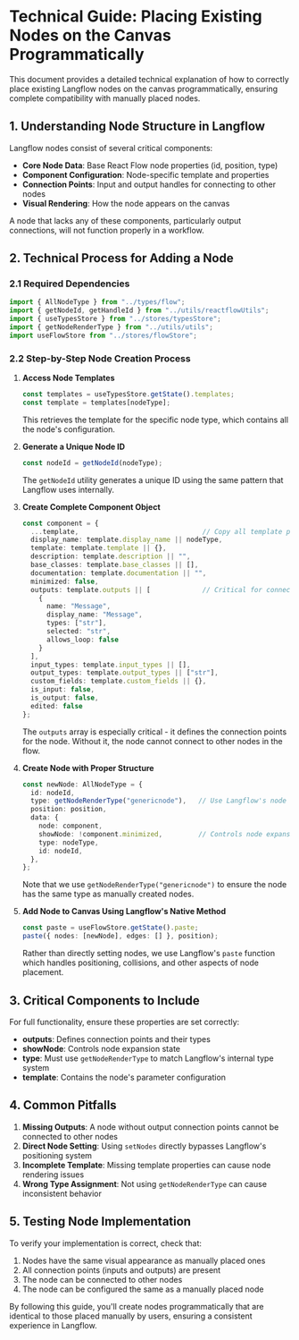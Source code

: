 # Technical Guide: Placing Existing Nodes on the Canvas Programmatically

This document provides a detailed technical explanation of how to correctly place existing Langflow nodes on the canvas programmatically, ensuring complete compatibility with manually placed nodes.

## 1. Understanding Node Structure in Langflow

Langflow nodes consist of several critical components:

- **Core Node Data**: Base React Flow node properties (id, position, type)
- **Component Configuration**: Node-specific template and properties
- **Connection Points**: Input and output handles for connecting to other nodes
- **Visual Rendering**: How the node appears on the canvas

A node that lacks any of these components, particularly output connections, will not function properly in a workflow.

## 2. Technical Process for Adding a Node

### 2.1 Required Dependencies

```typescript
import { AllNodeType } from "../types/flow";
import { getNodeId, getHandleId } from "../utils/reactflowUtils";
import { useTypesStore } from "../stores/typesStore";
import { getNodeRenderType } from "../utils/utils";
import useFlowStore from "../stores/flowStore";
```

### 2.2 Step-by-Step Node Creation Process

1. **Access Node Templates**
   ```typescript
   const templates = useTypesStore.getState().templates;
   const template = templates[nodeType];
   ```
   This retrieves the template for the specific node type, which contains all the node's configuration.

2. **Generate a Unique Node ID**
   ```typescript
   const nodeId = getNodeId(nodeType);
   ```
   The `getNodeId` utility generates a unique ID using the same pattern that Langflow uses internally.

3. **Create Complete Component Object**
   ```typescript
   const component = {
     ...template,                               // Copy all template properties
     display_name: template.display_name || nodeType,
     template: template.template || {},
     description: template.description || "",
     base_classes: template.base_classes || [],
     documentation: template.documentation || "",
     minimized: false,
     outputs: template.outputs || [             // Critical for connection points
       {
         name: "Message", 
         display_name: "Message",
         types: ["str"],
         selected: "str",
         allows_loop: false
       }
     ],
     input_types: template.input_types || [],
     output_types: template.output_types || ["str"],
     custom_fields: template.custom_fields || {},
     is_input: false,
     is_output: false,
     edited: false
   };
   ```
   
   The `outputs` array is especially critical - it defines the connection points for the node. Without it, the node cannot connect to other nodes in the flow.

4. **Create Node with Proper Structure**
   ```typescript
   const newNode: AllNodeType = {
     id: nodeId,
     type: getNodeRenderType("genericnode"),   // Use Langflow's node type utility
     position: position,
     data: {
       node: component,
       showNode: !component.minimized,         // Controls node expansion
       type: nodeType,
       id: nodeId,
     },
   };
   ```
   
   Note that we use `getNodeRenderType("genericnode")` to ensure the node has the same type as manually created nodes.

5. **Add Node to Canvas Using Langflow's Native Method**
   ```typescript
   const paste = useFlowStore.getState().paste;
   paste({ nodes: [newNode], edges: [] }, position);
   ```
   
   Rather than directly setting nodes, we use Langflow's `paste` function which handles positioning, collisions, and other aspects of node placement.

## 3. Critical Components to Include

For full functionality, ensure these properties are set correctly:

- **outputs**: Defines connection points and their types
- **showNode**: Controls node expansion state
- **type**: Must use `getNodeRenderType` to match Langflow's internal type system
- **template**: Contains the node's parameter configuration

## 4. Common Pitfalls

1. **Missing Outputs**: A node without output connection points cannot be connected to other nodes
2. **Direct Node Setting**: Using `setNodes` directly bypasses Langflow's positioning system
3. **Incomplete Template**: Missing template properties can cause node rendering issues
4. **Wrong Type Assignment**: Not using `getNodeRenderType` can cause inconsistent behavior

## 5. Testing Node Implementation

To verify your implementation is correct, check that:

1. Nodes have the same visual appearance as manually placed ones
2. All connection points (inputs and outputs) are present
3. The node can be connected to other nodes
4. The node can be configured the same as a manually placed node

By following this guide, you'll create nodes programmatically that are identical to those placed manually by users, ensuring a consistent experience in Langflow.
